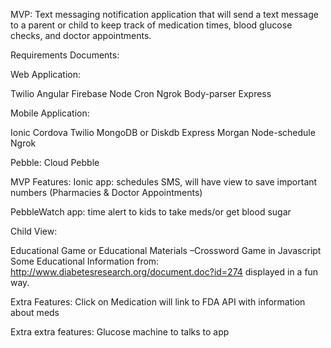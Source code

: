 MVP: Text messaging notification application that will send a text message to a parent or child to keep track of medication times, blood glucose checks, and doctor appointments.

Requirements Documents:

Web Application:

Twilio
Angular
Firebase
Node
Cron
Ngrok
Body-parser
Express

Mobile Application:

Ionic
Cordova
Twilio
MongoDB or Diskdb
Express
Morgan
Node-schedule
Ngrok


Pebble:
Cloud Pebble

MVP Features:
Ionic app: schedules SMS, will have view to save important numbers (Pharmacies & Doctor Appointments)

PebbleWatch app: time alert to kids to take meds/or get blood sugar

Child View:

Educational Game or Educational Materials –Crossword Game in Javascript
Some Educational Information from: http://www.diabetesresearch.org/document.doc?id=274 displayed in a fun way.


Extra Features:
Click on Medication will link to FDA API with information about meds

Extra extra features:
Glucose machine to talks to app
